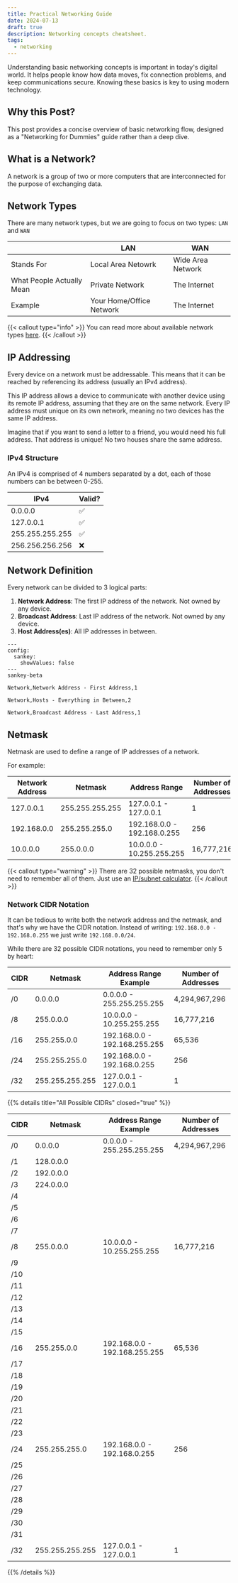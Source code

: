 ```yaml
---
title: Practical Networking Guide
date: 2024-07-13
draft: true
description: Networking concepts cheatsheet.
tags:
  - networking
---
```


Understanding basic networking concepts is important in today's digital world. It helps people know how data moves, fix connection problems, and keep communications secure.
Knowing these basics is key to using modern technology.

## Why this Post?
This post provides a concise overview of basic networking flow, designed as a "Networking for Dummies" guide rather than a deep dive.

## What is a Network?
A network is a group of two or more computers that are interconnected for the purpose of exchanging data.

## Network Types
There are many network types, but we are going to focus on two types: `LAN` and `WAN`

| | LAN | WAN |
| ---  | --- | --- |
| Stands For | Local Area Netowrk | Wide Area Network |
| What People Actually Mean | Private Network | The Internet |
| Example | Your Home/Office Network | The Internet |

{{< callout type="info" >}}
You can read more about available network types [here](https://en.m.wikipedia.org/wiki/Computer_network#Geographic_scale).
{{< /callout >}}

## IP Addressing
Every device on a network must be addressable. This means that it can be reached by referencing its address (usually an IPv4 address).

This IP address allows a device to communicate with another device using its remote IP address, assuming that they are on the same network. Every IP address must unique on its own network, meaning no two devices has the same IP address.

Imagine that if you want to send a letter to a friend, you would need his full address. That address is unique! No two houses share the same address.

### IPv4 Structure
An IPv4 is comprised of 4 numbers separated by a dot, each of those numbers can be between 0-255.

| IPv4 | Valid? |
| --- | --- |
| 0.0.0.0 | :white_check_mark: |
| 127.0.0.1 | :white_check_mark: |
| 255.255.255.255 | :white_check_mark: |
| 256.256.256.256 | :x: |

## Network Definition
Every network can be divided to 3 logical parts:

1. **Network Address**: The first IP address of the network. Not owned by any device.
1. **Broadcast Address**: Last IP address of the network. Not owned by any device. 
1. **Host Address(es)**: All IP addresses in between.

```mermaid
---
config:
  sankey:
    showValues: false
---
sankey-beta

Network,Network Address - First Address,1

Network,Hosts - Everything in Between,2

Network,Broadcast Address - Last Address,1
```

## Netmask
Netmask are used to define a range of IP addresses of a network.

For example:

| Network Address | Netmask | Address Range | Number of Addresses |
| --- | --- | --- | --- |
| 127.0.0.1 | 255.255.255.255 | 127.0.0.1 - 127.0.0.1 | 1 |
| 192.168.0.0 | 255.255.255.0 | 192.168.0.0 - 192.168.0.255 | 256 |
| 10.0.0.0 | 255.0.0.0 | 10.0.0.0 - 10.255.255.255 | 16,777,216 |

{{< callout type="warning" >}}
There are 32 possible netmasks, you don't need to remember all of them.
Just use an [IP/subnet calculator](https://www.solarwinds.com/free-tools/advanced-subnet-calculator).
{{< /callout >}}

### Network CIDR Notation
It can be tedious to write both the network address and the netmask, and that's why we have the CIDR notation.
Instead of writing: `192.168.0.0 - 192.168.0.255` we just write `192.168.0.0/24`.

While there are 32 possible CIDR notations, you need to remember only 5 by heart:

| CIDR | Netmask | Address Range Example | Number of Addresses |
| --- | --- | --- | --- |
| /0 | 0.0.0.0 | 0.0.0.0 - 255.255.255.255 | 4,294,967,296 |
| /8 | 255.0.0.0 | 10.0.0.0 - 10.255.255.255 | 16,777,216 |
| /16 | 255.255.0.0 | 192.168.0.0 - 192.168.255.255 | 65,536 |
| /24 | 255.255.255.0 | 192.168.0.0 - 192.168.0.255 | 256 |
| /32 | 255.255.255.255 | 127.0.0.1 - 127.0.0.1 | 1 |

{{% details title="All Possible CIDRs" closed="true" %}}

| CIDR | Netmask | Address Range Example | Number of Addresses |
| --- | --- | --- | --- |
| /0 | 0.0.0.0 | 0.0.0.0 - 255.255.255.255 | 4,294,967,296 |
| /1 | 128.0.0.0 |
| /2 | 192.0.0.0 |
| /3 | 224.0.0.0 | 
| /4 | 
| /5 |
| /6 |
| /7
| /8 | 255.0.0.0 | 10.0.0.0 - 10.255.255.255 | 16,777,216 |
| /9 |
| /10 |
| /11 |
| /12 |
| /13 |
| /14 |
| /15 |
| /16 | 255.255.0.0 | 192.168.0.0 - 192.168.255.255 | 65,536 |
| /17 |
| /18 |
| /19 |
| /20 |
| /21 |
| /22 |
| /23 |
| /24 | 255.255.255.0 | 192.168.0.0 - 192.168.0.255 | 256 |
| /25 | 
| /26 |
| /27 |
| /28 |
| /29 |
| /30 |
| /31 |
| /32 | 255.255.255.255 | 127.0.0.1 - 127.0.0.1 | 1 |

{{% /details %}}
